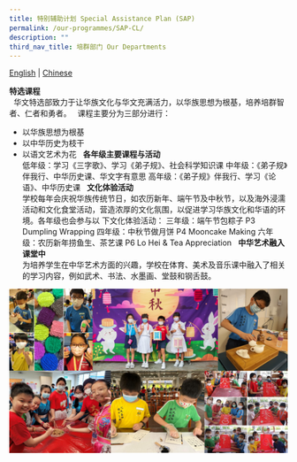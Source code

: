 ```yaml
---
title: 特别辅助计划 Special Assistance Plan (SAP)
permalink: /our-programmes/SAP-CL/
description: ""
third_nav_title: 培群部门 Our Departments
---
```

[English](/our-programme-hidden/SAP-EL/) | [Chinese](/our-programmes/SAP-CL/)

**特选课程** <br> 
华文特选部致力于让华族文化与华文充满活力，以华族思想为根基，培养培群智者、仁者和勇者。
 
课程主要分为三部分进行：
* 以华族思想为根基
* 以中华历史为枝干
* 以语文艺术为花
 
**各年级主要课程与活动**<br>
低年级：学习《三字歌》、学习《弟子规》、社会科学知识课
中年级：《弟子规》伴我行、中华历史课、华文字有意思
高年级：《弟子规》伴我行、学习《论语》、中华历史课
 
**文化体验活动**<br>
学校每年会庆祝华族传统节日，如农历新年、端午节及中秋节，以及海外浸濡活动和文化食堂活动，营造浓厚的文化氛围，以促进学习华族文化和华语的环境。各年级也会参与以
下文化体验活动：
三年级：端午节包粽子 P3 Dumpling Wrapping
四年级：中秋节做月饼 P4 Mooncake Making
六年级：农历新年捞鱼生、茶艺课 P6 Lo Hei & Tea Appreciation
 
**中华艺术融入课堂中**<br>
为培养学生在中华艺术方面的兴趣，学校在体育、美术及音乐课中融入了相关的学习内容，例如武术、书法、水墨画、堂鼓和钢舌鼓。

![SAP1](/images/Our%20Programmes/SAP1.jpg)